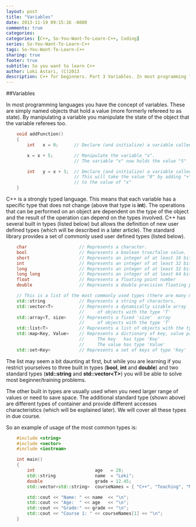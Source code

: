 ```yaml
---
layout: post
title: "Variables"
date: 2013-11-19 09:15:16 -0800
comments: true
categories: 
categories: [C++, So-You-Want-To-Learn-C++, Coding]
series: So-You-Want-To-Learn-C++
tags: So-You-Want-To-Learn-C++
sharing: true
footer: true
subtitle: So you want to learn C++
author: Loki Astari, (C)2013
description: C++ for beginners. Part 3 Variables. In most programming languages you have the concept of variables. These are simply named objects that hold a value (more formerly refereed to as state). By manipulating a variable you manipulate the state of the object that the variable referees too.
---
```


##Variables

In most programming languages you have the concept of variables. These are simply named objects that hold a value (more formerly refereed to as state). By manipulating a variable you manipulate the state of the object that the variable referees too.

``` cpp add.cpp
    void addFunction()
    {
        int   x = 0;      // Declare (and initialize) a variable called "x"

        x = x + 5;        // Manipulate the variable "x".
                          // The variable "x" now holds the value "5"

        int   y = x + 3;  // Declare (and initialize) a variable called "y"
                          // This will take the value "8" by adding "+" 3 
                          // to the value of "x"
    }
```

C++ is a strongly typed language. This means that each variable has a specific type that does not change (above that type is **int**). The operations that can be performed on an object are dependent on the type of the object and the result of the operation can depend on the types involved. C++ has several built in types (listed below) but allows the definition of new user defined types (which will be described in a later article). The standard library provides a set of commonly used user defined types (listed below).

``` cpp Built in Types
    char                    // Represents a character.
    bool                    // Represents a boolean true/false value.
    short                   // Represents an integer of at least 16 bits
    int                     // Represents an integer of at least 32 bits
    long                    // Represents an integer of at least 32 bits
    long long               // Represents an integer of at least 64 bits
    float                   // Represents a floating point number
    double                  // Represents a double precision floating point number
```

``` cpp Standard Types
    // This is a list of the most commonly used types (there are many more)
    std::string             // Represents a string of characters.
    std::vector<T>          // Represents a dynamically sizable array
                            //     of objects with the type 'T'
    std::array<T, size>     // Represents a fixed 'size'  array
                            //     of objects with the type 'T'
    std::list<T>            // Represents a list of objects with the type 'T'
    std::map<Key, Value>    // Represents a dictionary of key, value pairs (index by key).
                            //     The key   has type 'Key'
                            //     The value has type 'Value'
    std::set<Key>           // Represents a set of keys of type 'Key'
```

The list may seem a bit daunting at first, but while you are learning if you restrict yourselves to three built in types (**bool**, **int** and **double**) and two standard types (**std::string** and **std::vector&lt;T&gt;**) you will be able to solve most beginner/training problems.

The other built in types are usually used when you need larger range of values or need to save space. The additional standard type (shown above) are different types of container and provide different accesses characteristics (which will be explained later). We will cover all these types in due course.

So an example of usage of the most common types is:
``` cpp variables.cpp
    #include <string>
    #include <vector>
    #include <iostream>

    int main()
    {
        int                       age   = 28;
        std::string               name  = "Loki";
        double                    grade = 12.45;
        std::vector<std::string>  courseNames = { "C++", "Teaching", "Maths", "Art", "Music"};

        std::cout << "Name: " << name  << "\n";
        std::cout << "Age:  " << age   << "\n";
        std::cout << "Grade:" << grade << "\n";
        std::cout << "Course 1: " << courseNames[1] << "\n";
    }
```
